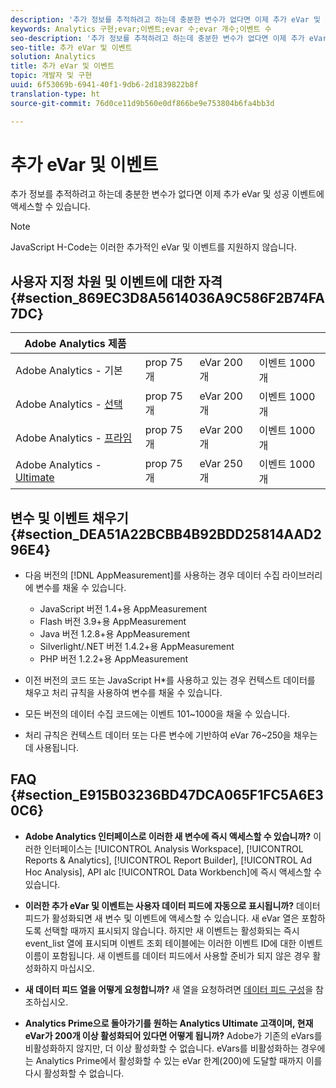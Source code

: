 ```yaml
---
description: '추가 정보를 추적하려고 하는데 충분한 변수가 없다면 이제 추가 eVar 및 성공 이벤트에 액세스할 수 있습니다. '
keywords: Analytics 구현;evar;이벤트;evar 수;evar 개수;이벤트 수
seo-description: '추가 정보를 추적하려고 하는데 충분한 변수가 없다면 이제 추가 eVar 및 성공 이벤트에 액세스할 수 있습니다. '
seo-title: 추가 eVar 및 이벤트
solution: Analytics
title: 추가 eVar 및 이벤트
topic: 개발자 및 구현
uuid: 6f53069b-6941-40f1-9db6-2d1839822b8f
translation-type: ht
source-git-commit: 76d0ce11d9b560e0df866be9e753804b6fa4bb3d

---
```



# 추가 eVar 및 이벤트

추가 정보를 추적하려고 하는데 충분한 변수가 없다면 이제 추가 eVar 및 성공 이벤트에 액세스할 수 있습니다.

>[!NOTE]
>
>JavaScript H-Code는 이러한 추가적인 eVar 및 이벤트를 지원하지 않습니다.

## 사용자 지정 차원 및 이벤트에 대한 자격 {#section_869EC3D8A5614036A9C586F2B74FA7DC}

| Adobe Analytics 제품 |  |  |  |
|---|---|---|---|
| Adobe Analytics - 기본 | prop 75개 | eVar 200개 | 이벤트 1000개 |
| Adobe Analytics - [선택](https://www.adobe.com/kr/data-analytics-cloud/analytics/select.html) | prop 75개 | eVar 200개 | 이벤트 1000개 |
| Adobe Analytics - [프라임](https://www.adobe.com/kr/data-analytics-cloud/analytics/prime.html) | prop 75개 | eVar 200개 | 이벤트 1000개 |
| Adobe Analytics - [Ultimate](https://www.adobe.com/kr/data-analytics-cloud/analytics/ultimate.html) | prop 75개 | eVar 250개 | 이벤트 1000개 |

## 변수 및 이벤트 채우기 {#section_DEA51A22BCBB4B92BDD25814AAD296E4}

* 다음 버전의 [!DNL AppMeasurement]를 사용하는 경우 데이터 수집 라이브러리에 변수를 채울 수 있습니다.

   * JavaScript 버전 1.4+용 AppMeasurement
   * Flash 버전 3.9+용 AppMeasurement
   * Java 버전 1.2.8+용 AppMeasurement
   * Silverlight/.NET 버전 1.4.2+용 AppMeasurement
   * PHP 버전 1.2.2+용 AppMeasurement

* 이전 버전의 코드 또는 JavaScript H*를 사용하고 있는 경우 컨텍스트 데이터를 채우고 처리 규칙을 사용하여 변수를 채울 수 있습니다.
* 모든 버전의 데이터 수집 코드에는 이벤트 101~1000을 채울 수 있습니다.
* 처리 규칙은 컨텍스트 데이터 또는 다른 변수에 기반하여 eVar 76~250을 채우는 데 사용됩니다.

## FAQ {#section_E915B03236BD47DCA065F1FC5A6E30C6}

* **Adobe Analytics 인터페이스로 이러한 새 변수에 즉시 액세스할 수 있습니까?** 이러한 인터페이스는 [!UICONTROL Analysis Workspace], [!UICONTROL Reports &amp; Analytics], [!UICONTROL Report Builder], [!UICONTROL Ad Hoc Analysis], API alc [!UICONTROL Data Workbench]에 즉시 액세스할 수 있습니다.

* **이러한 추가 eVar 및 이벤트는 사용자 데이터 피드에 자동으로 표시됩니까?** 데이터 피드가 활성화되면 새 변수 및 이벤트에 액세스할 수 있습니다. 새 eVar 열은 포함하도록 선택할 때까지 표시되지 않습니다. 하지만 새 이벤트는 활성화되는 즉시 event_list 열에 표시되며 이벤트 조회 테이블에는 이러한 이벤트 ID에 대한 이벤트 이름이 포함됩니다. 새 이벤트를 데이터 피드에서 사용할 준비가 되지 않은 경우 활성화하지 마십시오.

* **새 데이터 피드 열을 어떻게 요청합니까?** 새 열을 요청하려면 [데이터 피드 구성](https://marketing.adobe.com/resources/help/ko_KR/sc/clickstream/datafeeds_configure.html)을 참조하십시오.

* **Analytics Prime으로 돌아가기를 원하는 Analytics Ultimate 고객이며, 현재 eVar가 200개 이상 활성화되어 있다면 어떻게 됩니까?** Adobe가 기존의 eVars를 비활성화하지 않지만, 더 이상 활성화할 수 없습니다. eVars를 비활성화하는 경우에는 Analytics Prime에서 활성화할 수 있는 eVar 한계(200)에 도달할 때까지 이를 다시 활성화할 수 없습니다.

